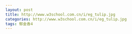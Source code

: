 ```yaml
---
layout: post
title: http://www.w3school.com.cn/i/eg_tulip.jpg
categories: http://www.w3school.com.cn/i/eg_tulip.jpg
tags: 郁金香4
---
```



